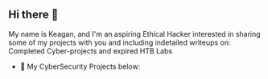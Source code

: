 ## Hi there 👋

My name is Keagan, and I'm an aspiring Ethical Hacker interested in sharing some of my projects with you and including indetailed writeups on:
 Completed Cyber-projects and expired HTB Labs

- 🔭 My CyberSecurity Projects below:
  
  
<!--
**Lev-Sec/Lev-Sec** is a ✨ _special_ ✨ repository because its `README.md` (this file) appears on your GitHub profile.

Here are some ideas to get you started:

- 🔭 I’m currently working on ...
- 🌱 I’m currently learning ...
- 👯 I’m looking to collaborate on ...
- 🤔 I’m looking for help with ...
- 💬 Ask me about ...
- 📫 How to reach me: ...
- 😄 Pronouns: ...
- ⚡ Fun fact: ...
-->
